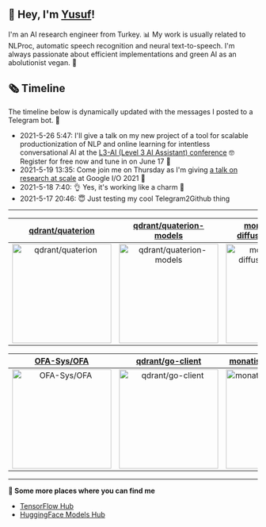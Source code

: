 ## 👋 Hey, I'm [Yusuf](https://www.linkedin.com/in/yusuf-sar%C4%B1g%C3%B6z-4bb826ba/)!

I'm an AI research engineer from Turkey. 📊 My work is usually related to NLProc, automatic speech recognition and neural text-to-speech. I'm always passionate about efficient implementations and green AI as an abolutionist vegan. 🌱
## 🗞️ Timeline
The timeline below is dynamically updated with the messages I posted to a Telegram bot. 🤖
- 2021-5-26 5:47: I'll give a talk on my new project of a tool for scalable productionization of NLP and online learning for intentless conversational AI at the [L3-AI (Level 3 AI Assistant) conference](https://l3-ai.dev) 🤓 Register for free now and tune in on June 17 🤙
- 2021-5-19 13:35: Come join me on Thursday as I'm giving [a talk on research at scale](https://gdg.community.dev/events/details/google-io-community-lounge-meetups-presents-machine-learning-developers-meetup-emeaapac/) at Google I/O 2021 🎉
- 2021-5-18 7:40: 👌 Yes, it's working like a charm 🥳
- 2021-5-17 20:46: 😇 Just testing my cool Telegram2Github thing

---

| [qdrant/quaterion](https://github.com/qdrant/quaterion) | [qdrant/quaterion-models](https://github.com/qdrant/quaterion-models) | [monatis/stable-diffusion-tf-docker](https://github.com/monatis/stable-diffusion-tf-docker) |
| :-: | :-: | :-: |
| <a href="https://github.com/qdrant/quaterion"><img src="https://github.com/monatis/monatis/raw/main/DISPLAY.jpg" alt="qdrant/quaterion" title="qdrant/quaterion" width="200" height="200"></a> | <a href="https://github.com/qdrant/quaterion-models"><img src="https://github.com/monatis/monatis/raw/main/DISPLAY.jpg" alt="qdrant/quaterion-models" title="qdrant/quaterion-models" width="200" height="200"></a> | <a href="https://github.com/monatis/stable-diffusion-tf-docker"><img src="https://github.com/monatis/monatis/raw/main/DISPLAY.jpg" alt="monatis/stable-diffusion-tf-docker" title="monatis/stable-diffusion-tf-docker" width="200" height="200"></a> |

| [OFA-Sys/OFA](https://github.com/OFA-Sys/OFA) | [qdrant/go-client](https://github.com/qdrant/go-client) | [monatis/serverless-ofa](https://github.com/monatis/serverless-ofa) |
| :-: | :-: | :-: |
| <a href="https://github.com/OFA-Sys/OFA"><img src="https://github.com/monatis/monatis/raw/main/DISPLAY.jpg" alt="OFA-Sys/OFA" title="OFA-Sys/OFA" width="200" height="200"></a> | <a href="https://github.com/qdrant/go-client"><img src="https://github.com/monatis/monatis/raw/main/DISPLAY.jpg" alt="qdrant/go-client" title="qdrant/go-client" width="200" height="200"></a> | <a href="https://github.com/monatis/serverless-ofa"><img src="https://github.com/monatis/monatis/raw/main/DISPLAY.jpg" alt="monatis/serverless-ofa" title="monatis/serverless-ofa" width="200" height="200"></a> |



---

**🤙 Some more places where you can find me**
- [TensorFlow Hub](https://tfhub.dev/monatis)
- [HuggingFace Models Hub](https://huggingface.co/mys)